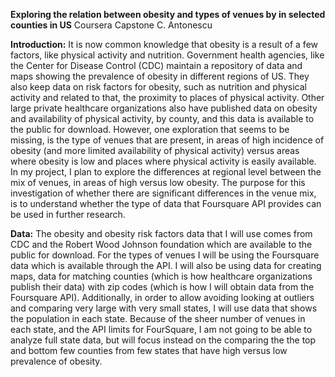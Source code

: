 
**Exploring the relation between obesity and types of venues by in selected counties in US**
Coursera Capstone
C. Antonescu

**Introduction:**
It is now common knowledge that obesity is a result of a few factors, like physical activity and nutrition. Government health agencies, like the Center for Disease Control (CDC) maintain a repository of data and maps showing the prevalence of obesity in different regions of US. They also keep data on risk factors for obesity, such as nutrition and physical activity and related to that, the proximity to places of physical activity. Other large private healthcare organizations also have published data on obesity and availability of physical activity, by county, and this data is available to the public for download. However, one exploration that seems to be missing, is the type of venues that are present, in areas of high incidence of obesity (and more limited availability of physical activity) versus areas where obesity is low and places where physical activity is easily available. In my project, I plan to explore the differences at regional level between the mix of venues, in areas of high versus low obesity.  The purpose for this investigation of whether there are significant differences in the venue mix,  is to understand whether the type of data that Foursquare API provides can be used in further research.

**Data:**
The obesity and obesity risk factors data that I will use comes from CDC and the Robert Wood Johnson foundation which are available to the public for download.  For the types of venues I will be using the Foursquare data which is available through the API. I will also be using data for  creating maps, data for matching counties (which is how healthcare organizations publish their data) with zip codes (which is how I will obtain data from the Foursquare API). Additionally, in order to allow avoiding looking at outliers and comparing very large with very small states, I will use data that shows the population in each state. Because of the sheer number of venues in each state, and the API limits for FourSquare, I am not going to be able to analyze full state data, but will focus instead on the comparing the the top and bottom few counties from few states that have high versus low prevalence of obesity. 


